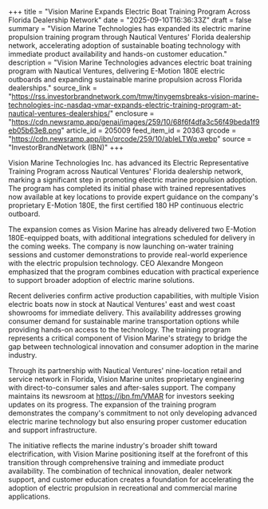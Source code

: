 +++
title = "Vision Marine Expands Electric Boat Training Program Across Florida Dealership Network"
date = "2025-09-10T16:36:33Z"
draft = false
summary = "Vision Marine Technologies has expanded its electric marine propulsion training program through Nautical Ventures' Florida dealership network, accelerating adoption of sustainable boating technology with immediate product availability and hands-on customer education."
description = "Vision Marine Technologies advances electric boat training program with Nautical Ventures, delivering E-Motion 180E electric outboards and expanding sustainable marine propulsion across Florida dealerships."
source_link = "https://rss.investorbrandnetwork.com/tmw/tinygemsbreaks-vision-marine-technologies-inc-nasdaq-vmar-expands-electric-training-program-at-nautical-ventures-dealerships/"
enclosure = "https://cdn.newsramp.app/genai/images/259/10/68f6f4dfa3c56f49beda1f9eb05b63e8.png"
article_id = 205009
feed_item_id = 20363
qrcode = "https://cdn.newsramp.app/ibn/qrcode/259/10/ableLTWq.webp"
source = "InvestorBrandNetwork (IBN)"
+++

<p>Vision Marine Technologies Inc. has advanced its Electric Representative Training Program across Nautical Ventures' Florida dealership network, marking a significant step in promoting electric marine propulsion adoption. The program has completed its initial phase with trained representatives now available at key locations to provide expert guidance on the company's proprietary E-Motion 180E, the first certified 180 HP continuous electric outboard.</p><p>The expansion comes as Vision Marine has already delivered two E-Motion 180E-equipped boats, with additional integrations scheduled for delivery in the coming weeks. The company is now launching on-water training sessions and customer demonstrations to provide real-world experience with the electric propulsion technology. CEO Alexandre Mongeon emphasized that the program combines education with practical experience to support broader adoption of electric marine solutions.</p><p>Recent deliveries confirm active production capabilities, with multiple Vision electric boats now in stock at Nautical Ventures' east and west coast showrooms for immediate delivery. This availability addresses growing consumer demand for sustainable marine transportation options while providing hands-on access to the technology. The training program represents a critical component of Vision Marine's strategy to bridge the gap between technological innovation and consumer adoption in the marine industry.</p><p>Through its partnership with Nautical Ventures' nine-location retail and service network in Florida, Vision Marine unites proprietary engineering with direct-to-consumer sales and after-sales support. The company maintains its newsroom at <a href="https://ibn.fm/VMAR" rel="nofollow" target="_blank">https://ibn.fm/VMAR</a> for investors seeking updates on its progress. The expansion of the training program demonstrates the company's commitment to not only developing advanced electric marine technology but also ensuring proper customer education and support infrastructure.</p><p>The initiative reflects the marine industry's broader shift toward electrification, with Vision Marine positioning itself at the forefront of this transition through comprehensive training and immediate product availability. The combination of technical innovation, dealer network support, and customer education creates a foundation for accelerating the adoption of electric propulsion in recreational and commercial marine applications.</p>